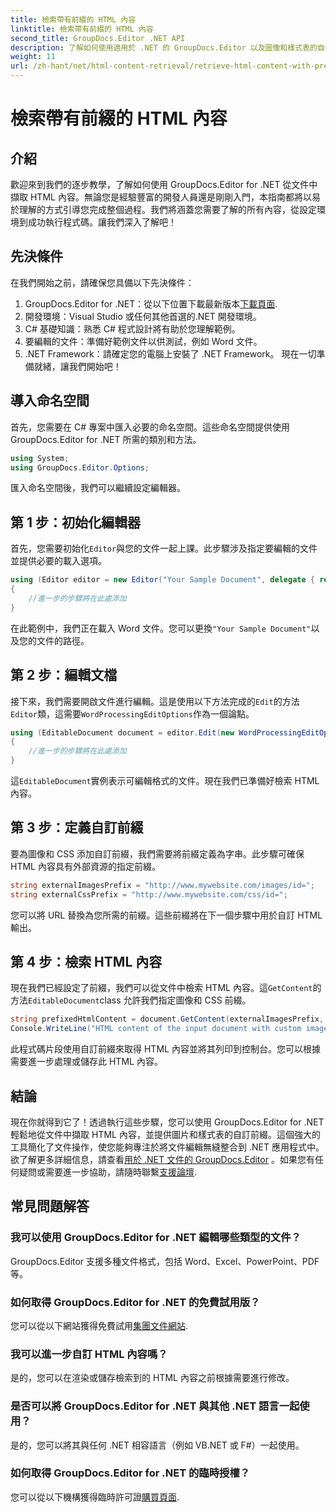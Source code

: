```yaml
---
title: 檢索帶有前綴的 HTML 內容
linktitle: 檢索帶有前綴的 HTML 內容
second_title: GroupDocs.Editor .NET API
description: 了解如何使用適用於 .NET 的 GroupDocs.Editor 以及圖像和樣式表的自訂前綴從文件中擷取 HTML 內容。包括逐步指南。
weight: 11
url: /zh-hant/net/html-content-retrieval/retrieve-html-content-with-prefix/
---
```


# 檢索帶有前綴的 HTML 內容

## 介紹
歡迎來到我們的逐步教學，了解如何使用 GroupDocs.Editor for .NET 從文件中擷取 HTML 內容。無論您是經驗豐富的開發人員還是剛剛入門，本指南都將以易於理解的方式引導您完成整個過程。我們將涵蓋您需要了解的所有內容，從設定環境到成功執行程式碼。讓我們深入了解吧！
## 先決條件
在我們開始之前，請確保您具備以下先決條件：
1.  GroupDocs.Editor for .NET：從以下位置下載最新版本[下載頁面](https://releases.groupdocs.com/editor/net/).
2. 開發環境：Visual Studio 或任何其他首選的.NET 開發環境。
3. C# 基礎知識：熟悉 C# 程式設計將有助於您理解範例。
4. 要編輯的文件：準備好範例文件以供測試，例如 Word 文件。
5. .NET Framework：請確定您的電腦上安裝了 .NET Framework。
現在一切準備就緒，讓我們開始吧！
## 導入命名空間
首先，您需要在 C# 專案中匯入必要的命名空間。這些命名空間提供使用 GroupDocs.Editor for .NET 所需的類別和方法。
```csharp
using System;
using GroupDocs.Editor.Options;
```
匯入命名空間後，我們可以繼續設定編輯器。
## 第 1 步：初始化編輯器
首先，您需要初始化`Editor`與您的文件一起上課。此步驟涉及指定要編輯的文件並提供必要的載入選項。
```csharp
using (Editor editor = new Editor("Your Sample Document", delegate { return new WordProcessingLoadOptions(); }))
{
    //進一步的步驟將在此處添加
}
```
在此範例中，我們正在載入 Word 文件。您可以更換`"Your Sample Document"`以及您的文件的路徑。
## 第 2 步：編輯文檔
接下來，我們需要開啟文件進行編輯。這是使用以下方法完成的`Edit`的方法`Editor`類，這需要`WordProcessingEditOptions`作為一個論點。
```csharp
using (EditableDocument document = editor.Edit(new WordProcessingEditOptions()))
{
    //進一步的步驟將在此處添加
}
```
這`EditableDocument`實例表示可編輯格式的文件。現在我們已準備好檢索 HTML 內容。
## 第 3 步：定義自訂前綴
要為圖像和 CSS 添加自訂前綴，我們需要將前綴定義為字串。此步驟可確保 HTML 內容具有外部資源的指定前綴。
```csharp
string externalImagesPrefix = "http://www.mywebsite.com/images/id=";
string externalCssPrefix = "http://www.mywebsite.com/css/id=";
```
您可以將 URL 替換為您所需的前綴。這些前綴將在下一個步驟中用於自訂 HTML 輸出。
## 第 4 步：檢索 HTML 內容
現在我們已經設定了前綴，我們可以從文件中檢索 HTML 內容。這`GetContent`的方法`EditableDocument`class 允許我們指定圖像和 CSS 前綴。
```csharp
string prefixedHtmlContent = document.GetContent(externalImagesPrefix, externalCssPrefix);
Console.WriteLine("HTML content of the input document with custom image and stylesheet prefixes: {0}", prefixedHtmlContent);
```
此程式碼片段使用自訂前綴來取得 HTML 內容並將其列印到控制台。您可以根據需要進一步處理或儲存此 HTML 內容。
## 結論
現在你就得到它了！透過執行這些步驟，您可以使用 GroupDocs.Editor for .NET 輕鬆地從文件中擷取 HTML 內容，並提供圖片和樣式表的自訂前綴。這個強大的工具簡化了文件操作，使您能夠專注於將文件編輯無縫整合到 .NET 應用程式中。
欲了解更多詳細信息，請查看[用於 .NET 文件的 GroupDocs.Editor](https://tutorials.groupdocs.com/editor/net/) 。如果您有任何疑問或需要進一步協助，請隨時聯繫[支援論壇](https://forum.groupdocs.com/c/editor/20).
## 常見問題解答
### 我可以使用 GroupDocs.Editor for .NET 編輯哪些類型的文件？
GroupDocs.Editor 支援多種文件格式，包括 Word、Excel、PowerPoint、PDF 等。
### 如何取得 GroupDocs.Editor for .NET 的免費試用版？
您可以從以下網站獲得免費試用[集團文件網站](https://releases.groupdocs.com/).
### 我可以進一步自訂 HTML 內容嗎？
是的，您可以在渲染或儲存檢索到的 HTML 內容之前根據需要進行修改。
### 是否可以將 GroupDocs.Editor for .NET 與其他 .NET 語言一起使用？
是的，您可以將其與任何 .NET 相容語言（例如 VB.NET 或 F#）一起使用。
### 如何取得 GroupDocs.Editor for .NET 的臨時授權？
您可以從以下機構獲得臨時許可證[購買頁面](https://purchase.groupdocs.com/temporary-license/).